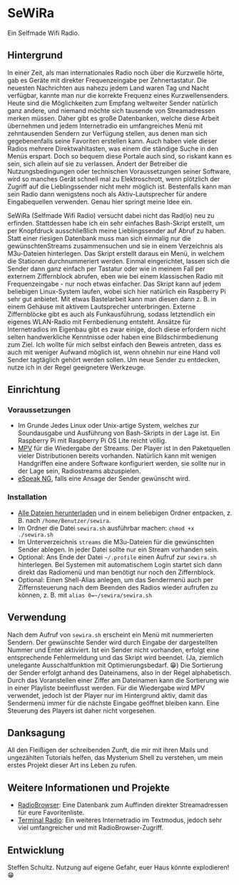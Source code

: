 # SeWiRa
Ein Selfmade Wifi Radio.

## Hintergrund

In einer Zeit, als man internationales Radio noch über die Kurzwelle hörte, gab es Geräte mit direkter Frequenzeingabe per Zehnertastatur. Die neuesten Nachrichten aus nahezu jedem Land waren Tag und Nacht verfügbar, kannte man nur die korrekte Frequenz eines Kurzwellensenders. Heute sind die Möglichkeiten zum Empfang weltweiter Sender natürlich ganz andere, und niemand möchte sich tausende von Streamadressen merken müssen. Daher gibt es große Datenbanken, welche diese Arbeit übernehmen und jedem Internetradio ein umfangreiches Menü mit zehntausenden Sendern zur Verfügung stellen, aus denen man sich gegebenenfalls seine Favoriten erstellen kann. Auch haben viele dieser Radios mehrere Direktwahltasten, was einem die ständige Suche in den Menüs erspart. Doch so bequem diese Portale auch sind, so riskant kann es sein, sich allein auf sie zu verlassen. Ändert der Betreiber die Nutzungsbedingungen oder technischen Voraussetzungen seiner Software, wird so manches Gerät schnell mal zu Elektroschrott, wenn plötzlich der Zugriff auf die Lieblingssender nicht mehr möglich ist. Bestenfalls kann man sein Radio dann wenigstens noch als Aktiv-Lautsprecher für andere Eingabequellen verwenden. Genau hier springt meine Idee ein. 

SeWiRa (Selfmade Wifi Radio) versucht dabei nicht das Rad(io) neu zu erfinden. Stattdessen habe ich ein sehr einfaches Bash-Skript erstellt, um per Knopfdruck ausschließlich meine Lieblingssender auf Abruf zu haben. Statt einer riesigen Datenbank muss man sich einmalig nur die gewünschtenStreams zusammensuchen und sie in einem Verzeichnis als M3u-Dateien hinterlegen. Das Skript erstellt daraus ein Menü, in welchem die Stationen durchnummeriert werden. Einmal eingerichtet, lassen sich die Sender dann ganz einfach per Tastatur oder wie in meinem Fall per externem Ziffernblock abrufen, eben wie bei einem klassischen Radio mit Frequenzeingabe - nur noch etwas einfacher. Das Skript kann auf jedem beliebigen Linux-System laufen, wobei sich hier natürlich ein Raspberry Pi sehr gut anbietet. Mit etwas Bastelarbeit kann man diesen dann z. B. in einem Gehäuse mit aktivem Lautsprecher unterbringen. Externe Ziffernblöcke gibt es auch als Funkausführung, sodass letztendlich ein eigenes WLAN-Radio mit Fernbedienung entsteht. Ansätze für Internetradios im Eigenbau gibt es zwar einige, doch diese erfordern nicht selten handwerkliche Kenntnisse oder haben eine Bildschirmbedienung zum Ziel. Ich wollte für mich selbst einfach den Beweis antreten, dass es auch mit weniger Aufwand möglich ist, wenn ohnehin nur eine Hand voll Sender tagtäglich gehört werden sollen. Um neue Sender zu entdecken, nutze ich in der Regel geeignetere Werkzeuge. 

## Einrichtung

### Voraussetzungen

* Im Grunde Jedes Linux oder Unix-artige System, welches zur Soundausgabe und Ausführung von Bash-Skripts in der Lage ist. Ein Raspberry Pi mit Raspberry Pi OS Lite reicht völlig.
* [MPV](https://mpv.io/) für die Wiedergabe der Streams. Der Player ist in den Paketquellen vieler Distributionen bereits vorhanden. Natürlich kann mit wenigen Handgriffen eine andere Software konfiguriert werden, sie sollte nur in der Lage sein, Radiostreams abzuspielen.
* [eSpeak NG](https://github.com/espeak-ng/espeak-ng), falls eine Ansage der Sender gewünscht wird. 

### Installation

* [Alle Dateien herunterladen](https://github.com/schulle4u/sewira/archive/refs/heads/main.zip) und in einem beliebigen Ordner entpacken, z. B. nach `/home/Benutzer/sewira`. 
* Im Ordner die Datei `sewira.sh` ausführbar machen: `chmod +x ./sewira.sh`
* Im Unterverzeichnis `streams` die M3u-Dateien für die gewünschten Sender ablegen. In jeder Datei sollte nur ein Stream vorhanden sein. 
* Optional: Ans Ende der Datei `~/.profile` einen Aufruf zur `sewira.sh` hinterlegen. Bei Systemen mit automatischem Login startet sich dann direkt das Radiomenü und man benötigt nur noch den Ziffernblock. 
* Optional: Einen Shell-Alias anlegen, um das Sendermenü auch per Ziffernsteuerung nach dem Beenden des Radios wieder aufrufen zu können, z. B. mit `alias 0=~/sewira/sewira.sh`

## Verwendung

Nach dem Aufruf von `sewira.sh` erscheint ein Menü mit nummerierten Sendern. Der gewünschte Sender wird durch Eingabe der dargestellten Nummer und Enter aktiviert. Ist ein Sender nicht vorhanden, erfolgt eine entsprechende Fehlermeldung und das Skript wird beendet. (Ja, ziemlich unelegante Ausschaltfunktion mit Optimierungsbedarf. 😁) Die Sortierung der Sender erfolgt anhand des  Dateinamens, also in der Regel alphabetisch. Durch das Voranstellen einer Ziffer am Dateinamen kann die Sortierung wie in einer Playliste beeinflusst werden. Für die Wiedergabe wird MPV verwendet, jedoch ist der Player nur im Hintergrund aktiv, damit das Sendermenü immer für die nächste Eingabe geöffnet bleiben kann. Eine Steuerung des Players ist daher nicht vorgesehen. 

## Danksagung

All den Fleißigen der schreibenden Zunft, die mir mit ihren Mails und ungezählten Tutorials helfen, das Mysterium Shell zu verstehen, um mein erstes Projekt dieser Art ins Leben zu rufen. 

## Weitere Informationen und Projekte

* [RadioBrowser](https://radio-browser.info): Eine Datenbank zum Auffinden direkter Streamadressen für eure Favoritenliste.
* [Terminal Radio](https://github.com/shinokada/tera): Ein weiteres Internetradio im Textmodus, jedoch sehr viel umfangreicher und mit RadioBrowser-Zugriff. 

## Entwicklung

Steffen Schultz. Nutzung auf eigene Gefahr, euer Haus könnte explodieren! 😁
